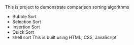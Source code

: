 This is project to demonstrate comparison sorting algorithms 
- Bubble Sort 
- Selection Sort
- Insertion Sort
- Quick Sort
- shell sort
  This is built using HTML, CSS, JavaScript
